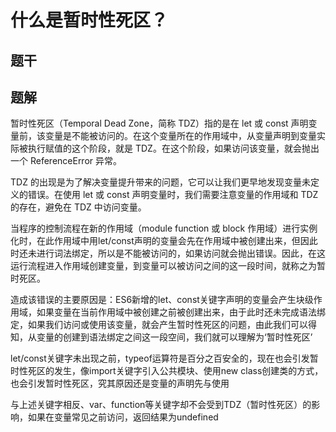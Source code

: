 # 什么是暂时性死区？

## 题干

## 题解

暂时性死区（Temporal Dead Zone，简称 TDZ）指的是在 let 或 const 声明变量前，该变量是不能被访问的。在这个变量所在的作用域中，从变量声明到变量实际被执行赋值的这个阶段，就是 TDZ。在这个阶段，如果访问该变量，就会抛出一个 ReferenceError 异常。

TDZ 的出现是为了解决变量提升带来的问题，它可以让我们更早地发现变量未定义的错误。在使用 let 或 const 声明变量时，我们需要注意变量的作用域和 TDZ 的存在，避免在 TDZ 中访问变量。



当程序的控制流程在新的作用域（module function 或 block
作用域）进行实例化时，在此作用域中用let/const声明的变量会先在作用域中被创建出来，但因此时还未进行词法绑定，所以是不能被访问的，如果访问就会抛出错误。因此，在这运行流程进入作用域创建变量，到变量可以被访问之间的这一段时间，就称之为暂时死区。

造成该错误的主要原因是：ES6新增的let、const关键字声明的变量会产生块级作用域，如果变量在当前作用域中被创建之前被创建出来，由于此时还未完成语法绑定，如果我们访问或使用该变量，就会产生暂时性死区的问题，由此我们可以得知，从变量的创建到语法绑定之间这一段空间，我们就可以理解为‘暂时性死区’

let/const关键字未出现之前，typeof运算符是百分之百安全的，现在也会引发暂时性死区的发生，像import关键字引入公共模块、使用new class创建类的方式，也会引发暂时性死区，究其原因还是变量的声明先与使用

与上述关键字相反、var、function等关键字却不会受到TDZ（暂时性死区）的影响，如果在变量常见之前访问，返回结果为undefined